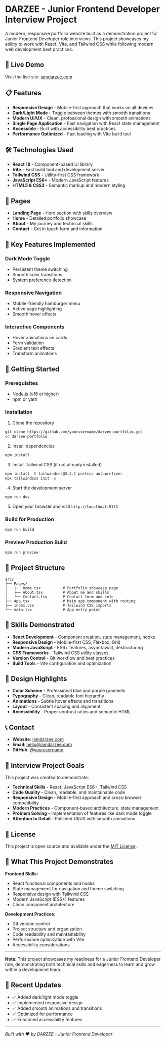 # DARZEE - Junior Frontend Developer Interview Project

A modern, responsive portfolio website built as a demonstration project for Junior Frontend Developer role interviews. This project showcases my ability to work with React, Vite, and Tailwind CSS while following modern web development best practices.

## 🚀 Live Demo

Visit the live site: [iamdarzee.com](https://iamdarzee.com)

## 📋 Features

- **Responsive Design** - Mobile-first approach that works on all devices
- **Dark/Light Mode** - Toggle between themes with smooth transitions
- **Modern UI/UX** - Clean, professional design with smooth animations
- **Single Page Application** - Fast navigation with React state management
- **Accessible** - Built with accessibility best practices
- **Performance Optimized** - Fast loading with Vite build tool

## 🛠️ Technologies Used

- **React 18** - Component-based UI library
- **Vite** - Fast build tool and development server
- **Tailwind CSS** - Utility-first CSS framework
- **JavaScript ES6+** - Modern JavaScript features
- **HTML5 & CSS3** - Semantic markup and modern styling

## 📱 Pages

- **Landing Page** - Hero section with skills overview
- **Home** - Detailed portfolio showcase
- **About** - My journey and technical skills
- **Contact** - Get in touch form and information

## 🎨 Key Features Implemented

### Dark Mode Toggle
- Persistent theme switching
- Smooth color transitions
- System preference detection

### Responsive Navigation
- Mobile-friendly hamburger menu
- Active page highlighting
- Smooth hover effects

### Interactive Components
- Hover animations on cards
- Form validation
- Gradient text effects
- Transform animations

## 🚀 Getting Started

### Prerequisites
- Node.js (v16 or higher)
- npm or yarn

### Installation

1. Clone the repository
```bash
git clone https://github.com/yourusername/darzee-portfolio.git
cd darzee-portfolio
```

2. Install dependencies
```bash
npm install
```

3. Install Tailwind CSS (if not already installed)
```bash
npm install -D tailwindcss@3.4.1 postcss autoprefixer
npx tailwindcss init -p
```

4. Start the development server
```bash
npm run dev
```

5. Open your browser and visit `http://localhost:5173`

### Build for Production

```bash
npm run build
```

### Preview Production Build

```bash
npm run preview
```

## 📁 Project Structure

```
src/
├── Pages/
│   ├── Home.tsx          # Portfolio showcase page
│   ├── About.tsx         # About me and skills
│   └── Contact.tsx       # Contact form and info
├── App.tsx               # Main app component with routing
├── index.css             # Tailwind CSS imports
└── main.tsx              # App entry point
```

## 🎯 Skills Demonstrated

- **React Development** - Component creation, state management, hooks
- **Responsive Design** - Mobile-first CSS, Flexbox, Grid
- **Modern JavaScript** - ES6+ features, async/await, destructuring
- **CSS Frameworks** - Tailwind CSS utility classes
- **Version Control** - Git workflow and best practices
- **Build Tools** - Vite configuration and optimization

## 🌟 Design Highlights

- **Color Scheme** - Professional blue and purple gradients
- **Typography** - Clean, readable font hierarchy
- **Animations** - Subtle hover effects and transitions
- **Layout** - Consistent spacing and alignment
- **Accessibility** - Proper contrast ratios and semantic HTML

## 📞 Contact

- **Website**: [iamdarzee.com](https://iamdarzee.com)
- **Email**: hello@iamdarzee.com
- **GitHub**: [@yourusername](https://github.com/yourusername)

## 💼 Interview Project Goals

This project was created to demonstrate:

- **Technical Skills** - React, JavaScript ES6+, Tailwind CSS
- **Code Quality** - Clean, readable, and maintainable code
- **Responsive Design** - Mobile-first approach and cross-browser compatibility
- **Modern Practices** - Component-based architecture, state management
- **Problem Solving** - Implementation of features like dark mode toggle
- **Attention to Detail** - Polished UI/UX with smooth animations

## 📄 License

This project is open source and available under the [MIT License](LICENSE).

## 🎯 What This Project Demonstrates

**Frontend Skills:**
- React functional components and hooks
- State management for navigation and theme switching
- Responsive design with Tailwind CSS
- Modern JavaScript (ES6+) features
- Clean component architecture

**Development Practices:**
- Git version control
- Project structure and organization
- Code readability and maintainability
- Performance optimization with Vite
- Accessibility considerations

---

**Note**: This project showcases my readiness for a Junior Frontend Developer role, demonstrating both technical skills and eagerness to learn and grow within a development team.

## 🔄 Recent Updates

- ✅ Added dark/light mode toggle
- ✅ Implemented responsive design
- ✅ Added smooth animations and transitions
- ✅ Optimized for performance
- ✅ Enhanced accessibility features

---

*Built with ❤️ by DARZEE - Junior Frontend Developer*